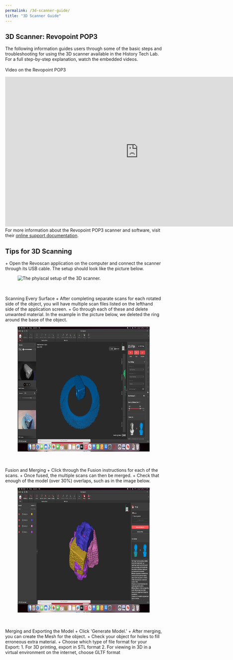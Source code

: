 ```yaml
---
permalink: /3d-scanner-guide/
title: "3D Scanner Guide"
---
```


<h2>3D Scanner: Revopoint POP3</h2>

The following information guides users through some of the basic steps and troubleshooting for using the 3D scanner available in the History Tech Lab. For a full step-by-step explanation, watch the embedded videos.<br><br>
Video on the Revopoint POP3

<iframe width="853" height="480" src="https://www.youtube.com/embed/YNpmpQmFLzo" title="Revopoint POP3 Review - 3D Scanner" frameborder="0" allow="accelerometer; autoplay; clipboard-write; encrypted-media; gyroscope; picture-in-picture; web-share" referrerpolicy="strict-origin-when-cross-origin" allowfullscreen></iframe><br>
For more information about the Revopoint POP3 scanner and software, visit their <a href="https://support.revopoint3d.com/hc/en-us">online support documentation</a>.

<h2>Tips for 3D Scanning</h2>
+ Open the Revoscan application on the computer and connect the scanner through its USB cable. The setup should look like the picture below.
<figure>
    <img src="../assets/images/3Dphysicalsetup.jpg"
         alt="The phyiscal setup of the 3D scanner." width="700" height="400">
</figure><br><br>
Scanning Every Surface
+ After completing separate scans for each rotated side of the object, you will have multiple scan files listed on the lefthand side of the application screen.
+ Go through each of these and delete unwanted material. In the example in the picture below, we deleted the ring around the base of the object.
<figure>
    <img src="../assets/images/Revoscan-procedures-1.png"
         alt="Initial scanned material." width="700" height="400">
</figure><br><br>
Fusion and Merging
+ Click through the Fusion instructions for each of the scans.
+ Once fused, the multiple scans can then be merged.
+ Check that enough of the model (over 30%) overlaps, such as in the image below.
<figure>
    <img src="../assets/images/Revoscan-merging.png"
         alt="Overlapping images for merging." width="700" height="400">
</figure><br><br>
Merging and Exporting the Model
+ Click 'Generate Model.'
+ After merging, you can create the Mesh for the object.
+ Check your object for holes to fill erroneous extra material.
+ Choose which type of file format for your Export:
  1. For 3D printing, export in STL format
  2. For viewing in 3D in a virtual environment on the internet, choose GLTF format
